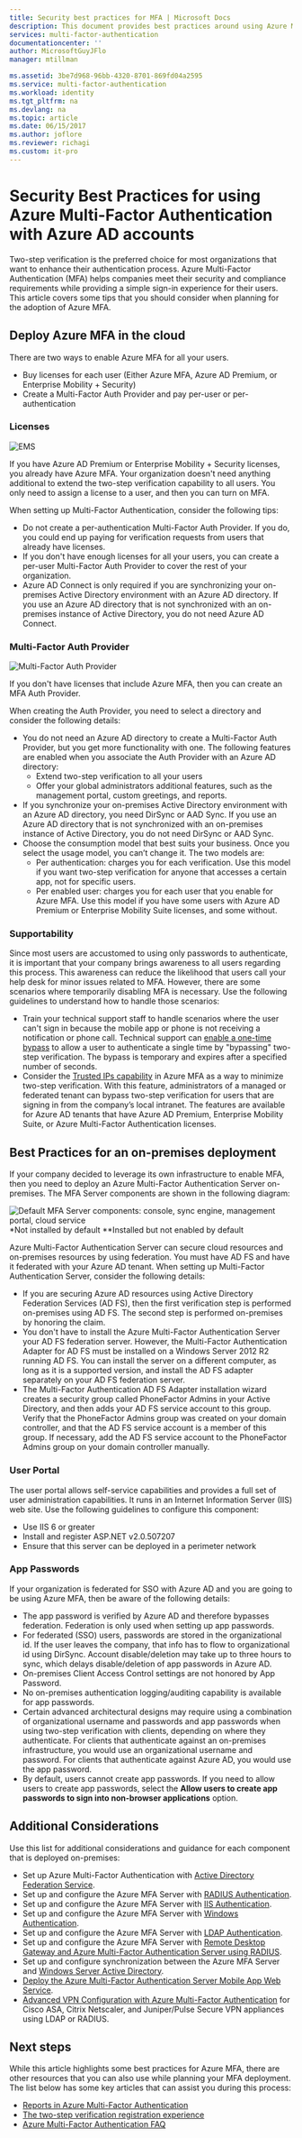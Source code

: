 ```yaml
---
title: Security best practices for MFA | Microsoft Docs
description: This document provides best practices around using Azure MFA with Azure accounts
services: multi-factor-authentication
documentationcenter: ''
author: MicrosoftGuyJFlo
manager: mtillman

ms.assetid: 3be7d968-96bb-4320-8701-869fd04a2595
ms.service: multi-factor-authentication
ms.workload: identity
ms.tgt_pltfrm: na
ms.devlang: na
ms.topic: article
ms.date: 06/15/2017
ms.author: joflore
ms.reviewer: richagi
ms.custom: it-pro
---
```


# Security Best Practices for using Azure Multi-Factor Authentication with Azure AD accounts

Two-step verification is the preferred choice for most organizations that want to enhance their authentication process. Azure Multi-Factor Authentication (MFA) helps companies meet their security and compliance requirements while providing a simple sign-in experience for their users. This article covers some tips that you should consider when planning for the adoption of Azure MFA.

## Deploy Azure MFA in the cloud

There are two ways to enable Azure MFA for all your users.

* Buy licenses for each user (Either Azure MFA, Azure AD Premium, or Enterprise Mobility + Security)
* Create a Multi-Factor Auth Provider and pay per-user or per-authentication

### Licenses
![EMS](./media/multi-factor-authentication-security-best-practices/ems.png)

If you have Azure AD Premium or Enterprise Mobility + Security licenses, you already have Azure MFA. Your organization doesn't need anything additional to extend the two-step verification capability to all users. You only need to assign a license to a user, and then you can turn on MFA.

When setting up Multi-Factor Authentication, consider the following tips:

* Do not create a per-authentication Multi-Factor Auth Provider. If you do, you could end up paying for verification requests from users that already have licenses.
* If you don't have enough licenses for all your users, you can create a per-user Multi-Factor Auth Provider to cover the rest of your organization. 
* Azure AD Connect is only required if you are synchronizing your on-premises Active Directory environment with an Azure AD directory. If you use an Azure AD directory that is not synchronized with an on-premises instance of Active Directory, you do not need Azure AD Connect.

### Multi-Factor Auth Provider
![Multi-Factor Auth Provider](./media/multi-factor-authentication-security-best-practices/authprovider.png)

If you don't have licenses that include Azure MFA, then you can create an MFA Auth Provider. 

When creating the Auth Provider, you need to select a directory and consider the following details:

* You do not need an Azure AD directory to create a Multi-Factor Auth Provider, but you get more functionality with one. The following features are enabled when you associate the Auth Provider with an Azure AD directory:  
  * Extend two-step verification to all your users  
  * Offer your global administrators additional features, such as the management portal, custom greetings, and reports.
* If you synchronize your on-premises Active Directory environment with an Azure AD directory, you need DirSync or AAD Sync. If you use an Azure AD directory that is not synchronized with an on-premises instance of Active Directory, you do not need DirSync or AAD Sync.
* Choose the consumption model that best suits your business. Once you select the usage model, you can’t change it. The two models are:
  * Per authentication: charges you for each verification. Use this model if you want two-step verification for anyone that accesses a certain app, not for specific users.
  * Per enabled user: charges you for each user that you enable for Azure MFA. Use this model if you have some users with Azure AD Premium or Enterprise Mobility Suite licenses, and some without.

### Supportability
Since most users are accustomed to using only passwords to authenticate, it is important that your company brings awareness to all users regarding this process. This awareness can reduce the likelihood that users call your help desk for minor issues related to MFA. However, there are some scenarios where temporarily disabling MFA is necessary. Use the following guidelines to understand how to handle those scenarios:

* Train your technical support staff to handle scenarios where the user can't sign in because the mobile app or phone is not receiving a notification or phone call. Technical support can [enable a one-time bypass](multi-factor-authentication-whats-next.md#one-time-bypass) to allow a user to authenticate a single time by "bypassing" two-step verification. The bypass is temporary and expires after a specified number of seconds.
* Consider the [Trusted IPs capability](multi-factor-authentication-whats-next.md#trusted-ips) in Azure MFA as a way to minimize two-step verification. With this feature, administrators of a managed or federated tenant can bypass two-step verification for users that are signing in from the company’s local intranet. The features are available for Azure AD tenants that have Azure AD Premium, Enterprise Mobility Suite, or Azure Multi-Factor Authentication licenses.

## Best Practices for an on-premises deployment
If your company decided to leverage its own infrastructure to enable MFA, then you need to deploy an Azure Multi-Factor Authentication Server on-premises. The MFA Server components are shown in the following diagram:

![Default MFA Server components: console, sync engine, management portal, cloud service](./media/multi-factor-authentication-security-best-practices/server.png)
\*Not installed by default \**Installed but not enabled by default

Azure Multi-Factor Authentication Server can secure cloud resources and on-premises resources by using federation. You must have AD FS and have it federated with your Azure AD tenant.
When setting up Multi-Factor Authentication Server, consider the following details:

* If you are securing Azure AD resources using Active Directory Federation Services (AD FS), then the first verification step is performed on-premises using AD FS. The second step is performed on-premises by honoring the claim.
* You don't have to install the Azure Multi-Factor Authentication Server your AD FS federation server. However, the Multi-Factor Authentication Adapter for AD FS must be installed on a Windows Server 2012 R2 running AD FS. You can install the server on a different computer, as long as it is a supported version, and install the AD FS adapter separately on your AD FS federation server. 
* The Multi-Factor Authentication AD FS Adapter installation wizard creates a security group called PhoneFactor Admins in your Active Directory, and then adds your AD FS service account to this group. Verify that the PhoneFactor Admins group was created on your domain controller, and that the AD FS service account is a member of this group. If necessary, add the AD FS service account to the PhoneFactor Admins group on your domain controller manually.

### User Portal
The user portal allows self-service capabilities and provides a full set of user administration capabilities. It runs in an Internet Information Server (IIS) web site. Use the following guidelines to configure this component:

* Use IIS 6 or greater
* Install and register ASP.NET v2.0.507207
* Ensure that this server can be deployed in a perimeter network

### App Passwords
If your organization is federated for SSO with Azure AD and you are going to be using Azure MFA, then be aware of the following details:

* The app password is verified by Azure AD and therefore bypasses federation. Federation is only used when setting up app passwords.
* For federated (SSO) users, passwords are stored in the organizational id. If the user leaves the company, that info has to flow to organizational id using DirSync. Account disable/deletion may take up to three hours to sync, which delays disable/deletion of app passwords in Azure AD.
* On-premises Client Access Control settings are not honored by App Password.
* No on-premises authentication logging/auditing capability is available for app passwords.
* Certain advanced architectural designs may require using a combination of organizational username and passwords and app passwords when using two-step verification with clients, depending on where they authenticate. For clients that authenticate against an on-premises infrastructure, you would use an organizational username and password. For clients that authenticate against Azure AD, you would use the app password.
* By default, users cannot create app passwords. If you need to allow users to create app passwords, select the **Allow users to create app passwords to sign into non-browser applications** option.

## Additional Considerations
Use this list for additional considerations and guidance for each component that is deployed on-premises:

- Set up Azure Multi-Factor Authentication with [Active Directory Federation Service](multi-factor-authentication-get-started-adfs.md).
- Set up and configure the Azure MFA Server with [RADIUS Authentication](multi-factor-authentication-get-started-server-radius.md).
- Set up and configure the Azure MFA Server with [IIS Authentication](multi-factor-authentication-get-started-server-iis.md).
- Set up and configure the Azure MFA Server with [Windows Authentication](multi-factor-authentication-get-started-server-windows.md).
- Set up and configure the Azure MFA Server with [LDAP Authentication](multi-factor-authentication-get-started-server-ldap.md).
- Set up and configure the Azure MFA Server with [Remote Desktop Gateway and Azure Multi-Factor Authentication Server using RADIUS](multi-factor-authentication-get-started-server-rdg.md).
- Set up and configure synchronization between the Azure MFA Server and [Windows Server Active Directory](multi-factor-authentication-get-started-server-dirint.md).
- [Deploy the Azure Multi-Factor Authentication Server Mobile App Web Service](multi-factor-authentication-get-started-server-webservice.md).
- [Advanced VPN Configuration with Azure Multi-Factor Authentication](multi-factor-authentication-advanced-vpn-configurations.md) for Cisco ASA, Citrix Netscaler, and Juniper/Pulse Secure VPN appliances using LDAP or RADIUS.

## Next steps
While this article highlights some best practices for Azure MFA, there are other resources that you can also use while planning your MFA deployment. The list below has some key articles that can assist you during this process:

* [Reports in Azure Multi-Factor Authentication](multi-factor-authentication-manage-reports.md)
* [The two-step verification registration experience](multi-factor-authentication-end-user-first-time.md)
* [Azure Multi-Factor Authentication FAQ](multi-factor-authentication-faq.md)

